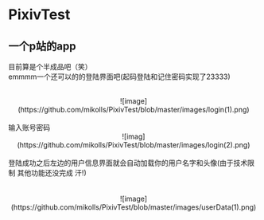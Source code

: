 # PixivTest
一个p站的app
-------------
目前算是个半成品吧（笑）
<br>
emmmm一个还可以的的登陆界面吧(起码登陆和记住密码实现了23333)
</br>
  <div  align=center>
    <br>![image](https://github.com/mikolls/PixivTest/blob/master/images/login(1).png)</br>
  </div>
<br>
输入账号密码
</br>
<div  align=center>
![imag](https://github.com/mikolls/PixivTest/blob/master/images/login(2).png)
</div>
<br>
登陆成功之后左边的用户信息界面就会自动加载你的用户名字和头像(由于技术限制 其他功能还没完成 汗!)
</br>
<br>
<div  align=center>
<br>![image](https://github.com/mikolls/PixivTest/blob/master/images/userData(1).png)</br>
</div>
</br>
